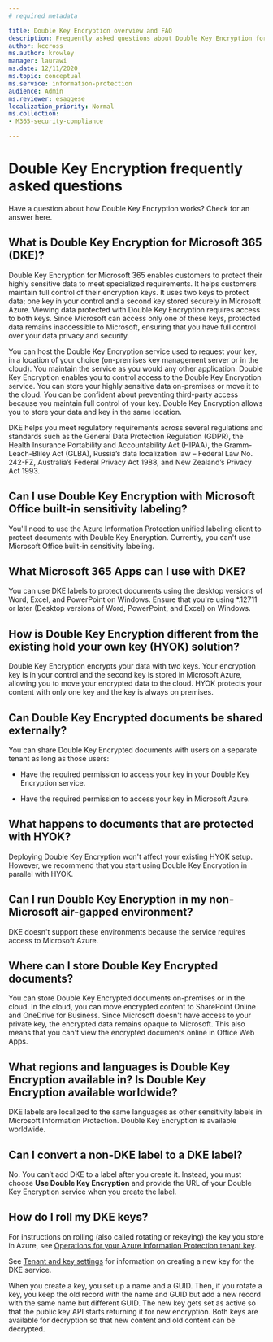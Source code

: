 ```yaml
---
# required metadata

title: Double Key Encryption overview and FAQ
description: Frequently asked questions about Double Key Encryption for Microsoft 365.
author: kccross
ms.author: krowley
manager: laurawi
ms.date: 12/11/2020
ms.topic: conceptual
ms.service: information-protection
audience: Admin
ms.reviewer: esaggese
localization_priority: Normal
ms.collection:
- M365-security-compliance

---
```


# Double Key Encryption frequently asked questions

Have a question about how Double Key Encryption works? Check for an answer here.

## What is Double Key Encryption for Microsoft 365 (DKE)?

Double Key Encryption for Microsoft 365 enables customers to protect their highly sensitive data to meet specialized requirements. It helps customers maintain full control of their encryption keys. It uses two keys to protect data; one key in your control and a second key stored securely in Microsoft Azure. Viewing data protected with Double Key Encryption requires access to both keys. Since Microsoft can access only one of these keys, protected data remains inaccessible to Microsoft, ensuring that you have full control over your data privacy and security.  

You can host the Double Key Encryption service used to request your key, in a location of your choice (on-premises key management server or in the cloud). You maintain the service as you would any other application. Double Key Encryption enables you to control access to the Double Key Encryption service. You can store your highly sensitive data on-premises or move it to the cloud. You can be confident about preventing third-party access because you maintain full control of your key. Double Key Encryption allows you to store your data and key in the same location.

DKE helps you meet regulatory requirements across several regulations and standards such as the General Data Protection Regulation (GDPR), the Health Insurance Portability and Accountability Act (HIPAA), the Gramm-Leach-Bliley Act (GLBA), Russia’s data localization law – Federal Law No. 242-FZ, Australia’s Federal Privacy Act 1988, and New Zealand’s Privacy Act 1993.

## Can I use Double Key Encryption with Microsoft Office built-in sensitivity labeling?

You'll need to use the Azure Information Protection unified labeling client to protect documents with Double Key Encryption. Currently, you can't use Microsoft Office built-in sensitivity labeling.

## What Microsoft 365 Apps can I use with DKE?

You can use DKE labels to protect documents using the desktop versions of Word, Excel, and PowerPoint on Windows. Ensure that you're using *.12711 or later (Desktop versions of Word, PowerPoint, and Excel) on Windows.

## How is Double Key Encryption different from the existing hold your own key (HYOK) solution?

Double Key Encryption encrypts your data with two keys. Your encryption key is in your control and the second key is stored in Microsoft Azure, allowing you to move your encrypted data to the cloud. HYOK protects your content with only one key and the key is always on premises.  

## Can Double Key Encrypted documents be shared externally?

You can share Double Key Encrypted documents with users on a separate tenant as long as those users:

- Have the required permission to access your key in your Double Key Encryption service.

- Have the required permission to access your key in Microsoft Azure.

## What happens to documents that are protected with HYOK?

Deploying Double Key Encryption won't affect your existing HYOK setup. However, we recommend that you start using Double Key Encryption in parallel with HYOK.

## Can I run Double Key Encryption in my non-Microsoft air-gapped environment?

DKE doesn't support these environments because the service requires access to Microsoft Azure.

## Where can I store Double Key Encrypted documents?

You can store Double Key Encrypted documents on-premises or in the cloud. In the cloud, you can move encrypted content to SharePoint Online and OneDrive for Business. Since Microsoft doesn't have access to your private key, the encrypted data remains opaque to Microsoft. This also means that you can't view the encrypted documents online in Office Web Apps.

## What regions and languages is Double Key Encryption available in? Is Double Key Encryption available worldwide?

DKE labels are localized to the same languages as other sensitivity labels in Microsoft Information Protection. Double Key Encryption is available worldwide.

## Can I convert a non-DKE label to a DKE label?

No. You can’t add DKE to a label after you create it. Instead, you must choose **Use Double Key Encryption** and provide the URL of your Double Key Encryption service when you create the label.

## How do I roll my DKE keys?

For instructions on rolling (also called rotating or rekeying) the key you store in Azure, see [Operations for your Azure Information Protection tenant key](https://docs.microsoft.com/azure/information-protection/operations-customer-managed-tenant-key).

See [Tenant and key settings](double-key-encryption.md#tenant-and-key-settings) for information on creating a new key for the DKE service.

When you create a key, you set up a name and a GUID. Then, if you rotate a key, you keep the old record with the name and GUID but add a new record with the same name but different GUID. The new key gets set as active so that the public key API starts returning it for new encryption. Both keys are available for decryption so that new content and old content can be decrypted.
